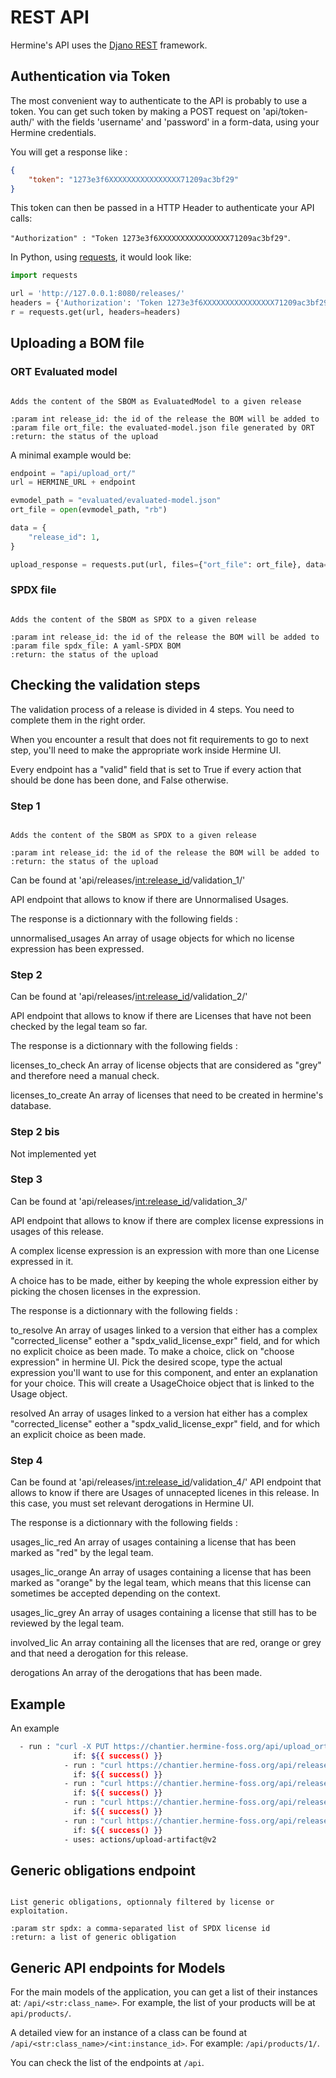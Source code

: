 <!---  
SPDX-FileCopyrightText: 2022 Martin Delabre <gitlab.com/delabre.martin>
SPDX-FileCopyrightText: 2022 Hermine team <hermine@inno3.fr> 
SPDX-License-Identifier: CC-BY-4.0
-->

# REST API

Hermine's API uses the [Djano REST](https://www.django-rest-framework.org/) framework.

## Authentication via Token

The most convenient way to authenticate to the API is probably to use a token. 
You can get such token by making a POST request on 'api/token-auth/' with the 
fields 'username' and 'password' in a form-data, using your Hermine credentials.

You will get a response like : 

```json
{
    "token": "1273e3f6XXXXXXXXXXXXXXXX71209ac3bf29"
}
```

This token can then be passed in a HTTP Header to authenticate your API calls:
  
`"Authorization" : "Token 1273e3f6XXXXXXXXXXXXXXXX71209ac3bf29"`.

In Python, using [requests](https://docs.python-requests.org/en/latest/),  it would look like:

```python
import requests

url = 'http://127.0.0.1:8080/releases/'
headers = {'Authorization': 'Token 1273e3f6XXXXXXXXXXXXXXXX71209ac3bf29'}
r = requests.get(url, headers=headers)
```

## Uploading a BOM file

### ORT Evaluated model 

```{py:function} PUT /api/upload_ort/

Adds the content of the SBOM as EvaluatedModel to a given release

:param int release_id: the id of the release the BOM will be added to
:param file ort_file: the evaluated-model.json file generated by ORT
:return: the status of the upload
```

A minimal example would be:

```python
endpoint = "api/upload_ort/"
url = HERMINE_URL + endpoint

evmodel_path = "evaluated/evaluated-model.json"
ort_file = open(evmodel_path, "rb")

data = {
    "release_id": 1,
}

upload_response = requests.put(url, files={"ort_file": ort_file}, data=data, headers=headers)
```


### SPDX file 


```{py:function} PUT /api/upload_spdx/

Adds the content of the SBOM as SPDX to a given release

:param int release_id: the id of the release the BOM will be added to
:param file spdx_file: A yaml-SPDX BOM  
:return: the status of the upload
```

## Checking the validation steps

The validation process of a release is divided in 4 steps. You need to complete them in the right order.

When you encounter a result that does not fit requirements to go to next step, you'll need to make the appropriate work inside Hermine UI.

Every endpoint has a "valid" field that is set to True if every action that should be done has been done, and False otherwise.


### Step 1


```{py:function} GET api/releases/<int:release_id>/validation_1/

Adds the content of the SBOM as SPDX to a given release

:param int release_id: the id of the release the BOM will be added to
:return: the status of the upload
```

Can be found at 'api/releases/<int:release_id>/validation_1/'

API endpoint that allows to know if there are Unnormalised Usages.

The response is a dictionnary with the following fields :

unnormalised_usages
    An array of usage objects for which no license expression has been expressed.
 

### Step 2

Can be found at 'api/releases/<int:release_id>/validation_2/'

API endpoint that allows to know if there are Licenses that have not been checked by the legal team so far. 

The response is a dictionnary with the following fields :

licenses_to_check
    An array of license objects that are considered as "grey" and therefore need a manual check.

licenses_to_create
    An array of licenses that need to be created in hermine's database.


### Step 2 bis

Not implemented yet


### Step 3

Can be found at 'api/releases/<int:release_id>/validation_3/'

API endpoint that allows to know if there are complex license expressions in usages of this release.

A complex license expression is an expression with more than one License expressed in it.

A choice has to be made, either by keeping the whole expression either by picking the chosen licenses in the expression.

The response is a dictionnary with the following fields :

to_resolve
    An array of usages linked to a version that either has a complex "corrected_license" eother a "spdx_valid_license_expr" field, and for which no explicit choice as been made.
    To make a choice, click on "choose expression" in hermine UI. Pick the desired scope, type the actual expression you'll want to use for this component, and enter an explanation for your choice.
    This will create a UsageChoice object that is linked to the Usage object.

resolved
    An array of usages linked to a version hat either has a complex "corrected_license" eother a "spdx_valid_license_expr" field, and for which an explicit choice as been made.

### Step 4

Can be found at 'api/releases/<int:release_id>/validation_4/'
API endpoint that allows to know if there are Usages of unnacepted licenes in this release.
In this case, you must set relevant derogations in Hermine UI.

The response is a dictionnary with the following fields :

usages_lic_red
    An array of usages containing a license that has been marked as "red" by the legal team.

usages_lic_orange
    An array of usages containing a license that has been marked as "orange" by the legal team, which means that this license can sometimes be accepted depending on the context.

usages_lic_grey
    An array of usages containing a license that still has to be reviewed by the legal team.

involved_lic
    An array containing all the licenses that are red, orange or grey and that need a derogation for this release.

derogations
    An array of the derogations that has been made.
    
## Example


An example
```bash
  - run : "curl -X PUT https://chantier.hermine-foss.org/api/upload_ort/ -H 'Authorization: Token ${{ secrets.HERMINE_TOKEN }}' -F 'ort_file=@.tortellini/out/evaluated-model.json' -F 'release_id=1' --silent"
              if: ${{ success() }}
            - run : "curl https://chantier.hermine-foss.org/api/releases/1/validation_1/ -H 'Authorization: Token ${{ secrets.HERMINE_TOKEN }}' --output .hermine/validation_1.json --silent"
              if: ${{ success() }}
            - run : "curl https://chantier.hermine-foss.org/api/releases/1/validation_2/ -H 'Authorization: Token ${{ secrets.HERMINE_TOKEN }}' --output .hermine/validation_2.json --silent"
              if: ${{ success() }}
            - run : "curl https://chantier.hermine-foss.org/api/releases/1/validation_3/ -H 'Authorization: Token ${{ secrets.HERMINE_TOKEN }}' --output .hermine/validation_3.json --silent"
              if: ${{ success() }}
            - run : "curl https://chantier.hermine-foss.org/api/releases/1/validation_4/ -H 'Authorization: Token ${{ secrets.HERMINE_TOKEN }}' --output .hermine/validation_4.json --silent"
              if: ${{ success() }}
            - uses: actions/upload-artifact@v2
```

## Generic obligations endpoint

```{py:function} GET api/generics/

List generic obligations, optionnaly filtered by license or exploitation.

:param str spdx: a comma-separated list of SPDX license id
:return: a list of generic obligation
```
    
## Generic API endpoints for Models

For the main models of the application, you can get a list of their instances at:
`/api/<str:class_name>`. For example, the list of your products will be at 
`api/products/`.

A detailed view for an instance of a class can be found at `/api/<str:class_name>/<int:instance_id>`.
For example: `/api/products/1/`.

You can check the list of the endpoints at `/api`.
